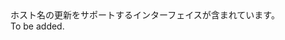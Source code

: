 <Namespace Name="Microsoft.Azure.Management.Network.Fluent.HasHostName.Update">
  <Docs>
    <summary>ホスト名の更新をサポートするインターフェイスが含まれています。</summary> 
    <remarks>To be added.</remarks>
  </Docs>
</Namespace>
